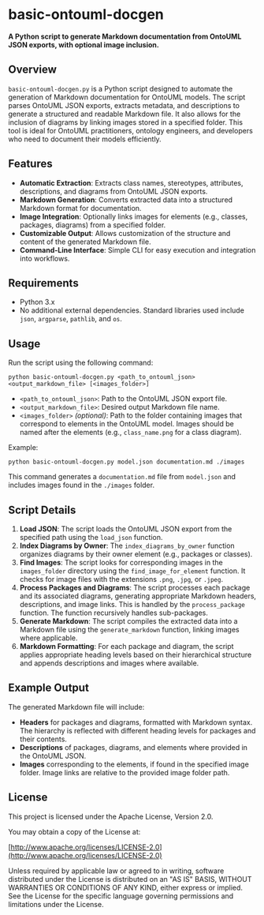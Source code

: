 # basic-ontouml-docgen

**A Python script to generate Markdown documentation from OntoUML JSON exports, with optional image inclusion.**

## Overview

`basic-ontouml-docgen.py` is a Python script designed to automate the generation of Markdown documentation for OntoUML models. The script parses OntoUML JSON exports, extracts metadata, and descriptions to generate a structured and readable Markdown file. It also allows for the inclusion of diagrams by linking images stored in a specified folder. This tool is ideal for OntoUML practitioners, ontology engineers, and developers who need to document their models efficiently.

## Features

* **Automatic Extraction**: Extracts class names, stereotypes, attributes, descriptions, and diagrams from OntoUML JSON exports.
* **Markdown Generation**: Converts extracted data into a structured Markdown format for documentation.
* **Image Integration**: Optionally links images for elements (e.g., classes, packages, diagrams) from a specified folder.
* **Customizable Output**: Allows customization of the structure and content of the generated Markdown file.
* **Command-Line Interface**: Simple CLI for easy execution and integration into workflows.

## Requirements

* Python 3.x
* No additional external dependencies. Standard libraries used include `json`, `argparse`, `pathlib`, and `os`.

## Usage

Run the script using the following command:

```
python basic-ontouml-docgen.py <path_to_ontouml_json> <output_markdown_file> [<images_folder>]
```

* `<path_to_ontouml_json>`: Path to the OntoUML JSON export file.
* `<output_markdown_file>`: Desired output Markdown file name.
* `<images_folder>` *(optional)*: Path to the folder containing images that correspond to elements in the OntoUML model. Images should be named after the elements (e.g., `class_name.png` for a class diagram).

Example:

```
python basic-ontouml-docgen.py model.json documentation.md ./images
```

This command generates a `documentation.md` file from `model.json` and includes images found in the `./images` folder.

## Script Details

1. **Load JSON**: The script loads the OntoUML JSON export from the specified path using the `load_json` function.
2. **Index Diagrams by Owner**: The `index_diagrams_by_owner` function organizes diagrams by their owner element (e.g., packages or classes).
3. **Find Images**: The script looks for corresponding images in the `images_folder` directory using the `find_image_for_element` function. It checks for image files with the extensions `.png`, `.jpg`, or `.jpeg`.
4. **Process Packages and Diagrams**: The script processes each package and its associated diagrams, generating appropriate Markdown headers, descriptions, and image links. This is handled by the `process_package` function. The function recursively handles sub-packages.
5. **Generate Markdown**: The script compiles the extracted data into a Markdown file using the `generate_markdown` function, linking images where applicable.
6. **Markdown Formatting**: For each package and diagram, the script applies appropriate heading levels based on their hierarchical structure and appends descriptions and images where available.

## Example Output

The generated Markdown file will include:

* **Headers** for packages and diagrams, formatted with Markdown syntax. The hierarchy is reflected with different heading levels for packages and their contents.
* **Descriptions** of packages, diagrams, and elements where provided in the OntoUML JSON.
* **Images** corresponding to the elements, if found in the specified image folder. Image links are relative to the provided image folder path.

## License

This project is licensed under the Apache License, Version 2.0.

You may obtain a copy of the License at:

[http://www.apache.org/licenses/LICENSE-2.0](http://www.apache.org/licenses/LICENSE-2.0)

Unless required by applicable law or agreed to in writing, software distributed under the License is distributed on an "AS IS" BASIS, WITHOUT WARRANTIES OR CONDITIONS OF ANY KIND, either express or implied. See the License for the specific language governing permissions and limitations under the License.
